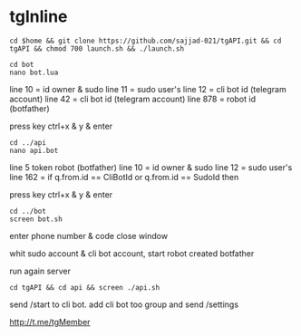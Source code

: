 # tgInline

```
cd $home && git clone https://github.com/sajjad-021/tgAPI.git && cd tgAPI && chmod 700 launch.sh && ./launch.sh
```

```
cd bot 
nano bot.lua
```

line 10 = id owner & sudo
line 11 = sudo user's
line 12 = cli bot id (telegram account)
line 42 = cli bot id (telegram account)
line 878 = robot id (botfather)

press key ctrl+x & y & enter

```
cd ../api
nano api.bot
```
 line 5 token robot (botfather)
 line 10 = id owner & sudo
 line 12 = sudo user's
 line 162 = 
						if q.from.id == CliBotId or q.from.id == SudoId then
            
 
 press key ctrl+x & y & enter


 ```
cd ../bot
screen bot.sh
```

enter phone number & code
close window

whit sudo account & cli bot account, start robot created botfather

run again server

```
cd tgAPI && cd api && screen ./api.sh
```

send /start to cli bot.
add cli bot too group and send /settings


http://t.me/tgMember
